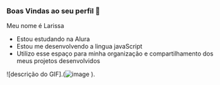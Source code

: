 ### Boas Vindas ao seu perfil 💙
Meu nome é Larissa

- Estou estudando na Alura
- Estou me desenvolvendo a lingua javaScript
- Utilizo esse espaço para minha organização e compartilhamento dos meus projetos desenvolvidos


![descrição do GIF].(![image](https://github.com/user-attachments/assets/3486c4c8-2e68-4d05-ae79-afd532eff973)
).
